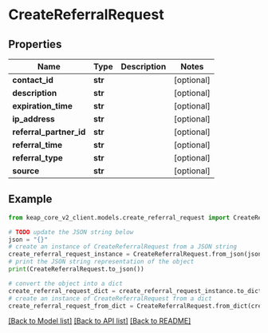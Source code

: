 # CreateReferralRequest


## Properties

Name | Type | Description | Notes
------------ | ------------- | ------------- | -------------
**contact_id** | **str** |  | [optional] 
**description** | **str** |  | [optional] 
**expiration_time** | **str** |  | [optional] 
**ip_address** | **str** |  | [optional] 
**referral_partner_id** | **str** |  | [optional] 
**referral_time** | **str** |  | [optional] 
**referral_type** | **str** |  | [optional] 
**source** | **str** |  | [optional] 

## Example

```python
from keap_core_v2_client.models.create_referral_request import CreateReferralRequest

# TODO update the JSON string below
json = "{}"
# create an instance of CreateReferralRequest from a JSON string
create_referral_request_instance = CreateReferralRequest.from_json(json)
# print the JSON string representation of the object
print(CreateReferralRequest.to_json())

# convert the object into a dict
create_referral_request_dict = create_referral_request_instance.to_dict()
# create an instance of CreateReferralRequest from a dict
create_referral_request_from_dict = CreateReferralRequest.from_dict(create_referral_request_dict)
```
[[Back to Model list]](../README.md#documentation-for-models) [[Back to API list]](../README.md#documentation-for-api-endpoints) [[Back to README]](../README.md)


